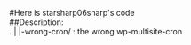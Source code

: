 #Here is starsharp06sharp's code  
##Description:  
.
|
|-wrong-cron/ : the wrong wp-multisite-cron
